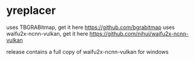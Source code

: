 # yreplacer

uses TBGRABitmap, get it here https://github.com/bgrabitmap
uses waifu2x-ncnn-vulkan, get it here https://github.com/nihui/waifu2x-ncnn-vulkan

release contains a full copy of waifu2x-ncnn-vulkan for windows
